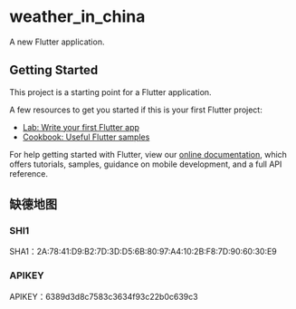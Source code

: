 # weather_in_china

A new Flutter application.

## Getting Started

This project is a starting point for a Flutter application.

A few resources to get you started if this is your first Flutter project:

- [Lab: Write your first Flutter app](https://flutter.dev/docs/get-started/codelab)
- [Cookbook: Useful Flutter samples](https://flutter.dev/docs/cookbook)

For help getting started with Flutter, view our
[online documentation](https://flutter.dev/docs), which offers tutorials,
samples, guidance on mobile development, and a full API reference.

## 缺德地图

### SHI1

SHA1：2A:78:41:D9:B2:7D:3D:D5:6B:80:97:A4:10:2B:F8:7D:90:60:30:E9

### APIKEY

APIKEY：6389d3d8c7583c3634f93c22b0c639c3
